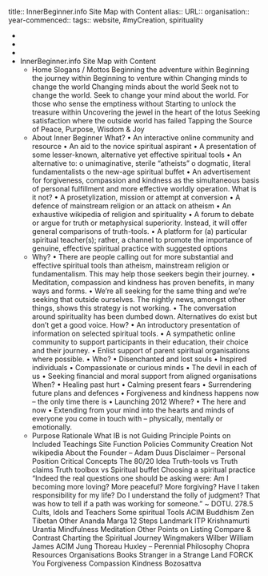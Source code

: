 title:: InnerBeginner.info Site Map with Content
alias::
URL::
organisation::
year-commenced::
tags:: website, #myCreation, spirituality

-
-
-
- InnerBeginner.info Site Map with Content
	- Home
	  Slogans / Mottos
	  Beginning the adventure within
	  Beginning the journey within
	  Beginning to venture within
	  Changing minds to change the world
	  Changing minds about the world
	  Seek not to change the world. Seek to change your mind about the world.
	  For those who sense the emptiness without
	  Starting to unlock the treasure within
	  Uncovering the jewel in the heart of the lotus
	  Seeking satisfaction where the outside world has failed
	  Tapping the Source of Peace, Purpose, Wisdom & Joy
	- About Inner Beginner
	  What?
	  •	An interactive online community and resource
	  •	An aid to the novice spiritual aspirant
	  •	A presentation of some lesser-known, alternative yet effective spiritual tools
	  •	An alternative to: 
	  o	unimaginative, sterile “atheists”
	  o	dogmatic, literal fundamentalists
	  o	the new-age spiritual buffet
	  •	An advertisement for forgiveness, compassion and kindness as the simultaneous basis of personal fulfillment and more effective worldly operation.
	  What is it not?
	  •	A prosetylization, mission or attempt at conversion
	  •	A defence of mainstream religion or an attack on atheism
	  •	An exhaustive wikipedia of religion and spirituality
	  •	A forum to debate or argue for truth or metaphysical superiority. Instead, it will offer general comparisons of truth-tools.
	  •	A platform for (a) particular spiritual teacher(s); rather, a channel to promote the importance of genuine, effective spiritual practice with suggested options
	- Why?
	  •	There are people calling out for more substantial and effective spiritual tools than atheism, mainstream religion or fundamentalism. This may help those seekers begin their journey.
	  •	Meditation, compassion and kindness has proven benefits, in many ways and forms.
	  •	We’re all seeking for the same thing and we’re seeking that outside ourselves. The nightly news, amongst other things, shows this strategy is not working.
	  •	The conversation around spirituality has been dumbed down. Alternatives do exist but don’t get a good voice.
	  How?
	  •	An introductory presentation of information on selected spiritual tools.
	  •	A sympathetic online community to support participants in their education, their choice and their journey.
	  •	Enlist support of parent spiritual organisations where possible.
	  •	
	  Who?
	  •	Disenchanted and lost souls
	  •	Inspired individuals
	  •	Compassionate or curious minds
	  •	The devil in each of us
	  •	Seeking financial and moral support from aligned organisations
	  When?
	  •	Healing past hurt
	  •	Calming present fears
	  •	Surrendering future plans and defences
	  •	Forgiveness and kindness happens now – the only time there is
	  •	Launching 2012
	  Where?
	  •	The here and now
	  •	Extending from your mind into the hearts and minds of everyone you come in touch with – physically, mentally or emotionally.
	- Purpose
	  Rationale
	  What IB is not
	  Guiding Principle
	  Points on Included Teachings
	  Site Function Policies
	  Community Creation
	  Not wikipedia
	  About the Founder – Adam Duus
	  Disclaimer – Personal Position
	  Critical Concepts
	  The 80/20 Idea
	  Truth-tools vs Truth claims
	  Truth toolbox vs Spiritual buffet
	  Choosing a spiritual practice
	  “Indeed the real questions one should be asking were: Am I becoming more loving? More peaceful? More forgiving? Have I taken responsibility for my life? Do I understand the folly of judgment? That was how to tell if a path was working for someone.” ~ DOTU. 278.5
	  Cults, Idols and Teachers
	  Some spiritual Tools
	  ACIM
	  Buddhism
	  Zen
	  Tibetan
	  Other
	  Ananda Marga
	  12 Steps
	  Landmark
	  ITP
	  Krishnamurti
	  Urantia
	  Mindfulness Meditation
	  Other
	  Points on Listing
	  Compare & Contrast
	  Charting the Spiritual Journey
	  Wingmakers
	  Wilber
	  William James
	  ACIM
	  Jung
	  Thoreau
	  Huxley – Perennial Philosophy
	  Chopra
	  Resources
	  Organisations
	  Books
	  Stranger in a Strange Land
	  FORCK You
	  Forgiveness
	  Compassion
	  Kindness
	  Bozosattva